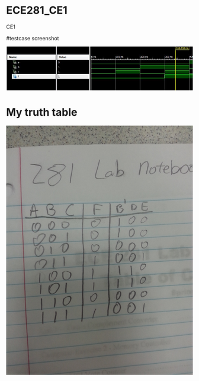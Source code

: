 ECE281_CE1
==========

CE1

#testcase screenshot

![Screenshot](Screenshot_CE1.JPG)

# My truth table

![Truthtable](Truth_table_screenshot_CE1.JPG)

